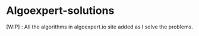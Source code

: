 # Algoexpert-solutions

[WIP] : All the algorithms in algoexpert.io site added as I solve the problems.
